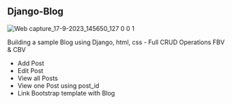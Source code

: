 ## Django-Blog

![Web capture_17-9-2023_145650_127 0 0 1](https://github.com/Mehyar-Farzat/Django-Blog/assets/124469846/f0c83eae-1e7d-4615-88e4-79fb27bc706c)


Building a sample Blog using Django, html, css - Full CRUD Operations FBV & CBV
- Add Post
- Edit Post
- View all Posts
- View one Post using post_id
- Link Bootstrap template with Blog
 


